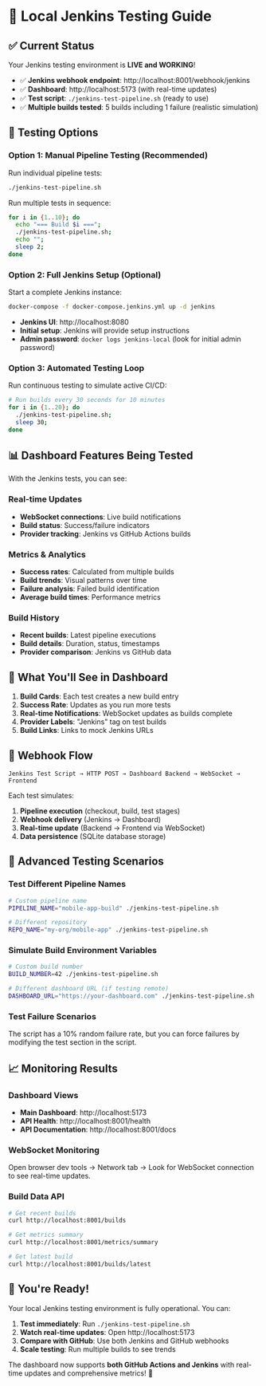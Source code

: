 # 🔧 Local Jenkins Testing Guide

## ✅ Current Status

Your Jenkins testing environment is **LIVE and WORKING**! 

- ✅ **Jenkins webhook endpoint**: http://localhost:8001/webhook/jenkins
- ✅ **Dashboard**: http://localhost:5173 (with real-time updates)
- ✅ **Test script**: `./jenkins-test-pipeline.sh` (ready to use)
- ✅ **Multiple builds tested**: 5 builds including 1 failure (realistic simulation)

## 🧪 Testing Options

### Option 1: Manual Pipeline Testing (Recommended)

Run individual pipeline tests:
```bash
./jenkins-test-pipeline.sh
```

Run multiple tests in sequence:
```bash
for i in {1..10}; do 
  echo "=== Build $i ==="; 
  ./jenkins-test-pipeline.sh; 
  echo ""; 
  sleep 2; 
done
```

### Option 2: Full Jenkins Setup (Optional)

Start a complete Jenkins instance:
```bash
docker-compose -f docker-compose.jenkins.yml up -d jenkins
```

- **Jenkins UI**: http://localhost:8080
- **Initial setup**: Jenkins will provide setup instructions
- **Admin password**: `docker logs jenkins-local` (look for initial admin password)

### Option 3: Automated Testing Loop

Run continuous testing to simulate active CI/CD:
```bash
# Run builds every 30 seconds for 10 minutes
for i in {1..20}; do 
  ./jenkins-test-pipeline.sh; 
  sleep 30; 
done
```

## 📊 Dashboard Features Being Tested

With the Jenkins tests, you can see:

### Real-time Updates
- **WebSocket connections**: Live build notifications
- **Build status**: Success/failure indicators
- **Provider tracking**: Jenkins vs GitHub Actions builds

### Metrics & Analytics
- **Success rates**: Calculated from multiple builds
- **Build trends**: Visual patterns over time
- **Failure analysis**: Failed build identification
- **Average build times**: Performance metrics

### Build History
- **Recent builds**: Latest pipeline executions
- **Build details**: Duration, status, timestamps
- **Provider comparison**: Jenkins vs GitHub data

## 🎯 What You'll See in Dashboard

1. **Build Cards**: Each test creates a new build entry
2. **Success Rate**: Updates as you run more tests
3. **Real-time Notifications**: WebSocket updates as builds complete
4. **Provider Labels**: "Jenkins" tag on test builds
5. **Build Links**: Links to mock Jenkins URLs

## 🔗 Webhook Flow

```
Jenkins Test Script → HTTP POST → Dashboard Backend → WebSocket → Frontend
```

Each test simulates:
1. **Pipeline execution** (checkout, build, test stages)
2. **Webhook delivery** (Jenkins → Dashboard)
3. **Real-time update** (Backend → Frontend via WebSocket)
4. **Data persistence** (SQLite database storage)

## 🚀 Advanced Testing Scenarios

### Test Different Pipeline Names
```bash
# Custom pipeline name
PIPELINE_NAME="mobile-app-build" ./jenkins-test-pipeline.sh

# Different repository
REPO_NAME="my-org/mobile-app" ./jenkins-test-pipeline.sh
```

### Simulate Build Environment Variables
```bash
# Custom build number
BUILD_NUMBER=42 ./jenkins-test-pipeline.sh

# Different dashboard URL (if testing remote)
DASHBOARD_URL="https://your-dashboard.com" ./jenkins-test-pipeline.sh
```

### Test Failure Scenarios
The script has a 10% random failure rate, but you can force failures by modifying the test section in the script.

## 📈 Monitoring Results

### Dashboard Views
- **Main Dashboard**: http://localhost:5173
- **API Health**: http://localhost:8001/health
- **API Documentation**: http://localhost:8001/docs

### WebSocket Monitoring
Open browser dev tools → Network tab → Look for WebSocket connection to see real-time updates.

### Build Data API
```bash
# Get recent builds
curl http://localhost:8001/builds

# Get metrics summary
curl http://localhost:8001/metrics/summary

# Get latest build
curl http://localhost:8001/builds/latest
```

## 🎉 You're Ready!

Your local Jenkins testing environment is fully operational. You can:

1. **Test immediately**: Run `./jenkins-test-pipeline.sh`
2. **Watch real-time updates**: Open http://localhost:5173
3. **Compare with GitHub**: Use both Jenkins and GitHub webhooks
4. **Scale testing**: Run multiple builds to see trends

The dashboard now supports **both GitHub Actions and Jenkins** with real-time updates and comprehensive metrics! 🚀
